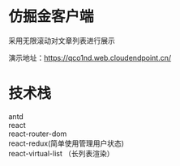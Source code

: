 # 仿掘金客户端
采用无限滚动对文章列表进行展示

演示地址：https://qco1nd.web.cloudendpoint.cn/

# 技术栈 
antd    
react    
react-router-dom    
react-redux(简单使用管理用户状态)    
react-virtual-list （长列表渲染） 

